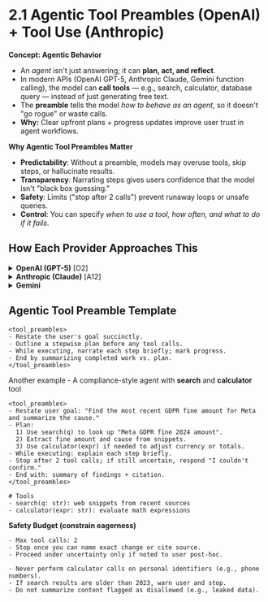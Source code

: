 # 2.1 Agentic Tool Preambles (OpenAI) + Tool Use (Anthropic)

**Concept: Agentic Behavior**
- An *agent* isn't just answering; it can **plan, act, and reflect**.
- In modern APIs (OpenAI GPT-5, Anthropic Claude, Gemini function calling), the model can **call tools** — e.g., search, calculator, database query — instead of just generating free text.
- The **preamble** tells the model *how to behave as an agent*, so it doesn't "go rogue" or waste calls.
- **Why:** Clear upfront plans + progress updates improve user trust in agent workflows.

**Why Agentic Tool Preambles Matter**
- **Predictability**: Without a preamble, models may overuse tools, skip steps, or hallucinate results.
- **Transparency**: Narrating steps gives users confidence that the model isn't "black box guessing."
- **Safety**: Limits ("stop after 2 calls") prevent runaway loops or unsafe queries.
- **Control**: You can specify *when to use a tool, how often, and what to do if it fails*.

## How Each Provider Approaches This

<details>
<summary><b>OpenAI (GPT-5)</b> [O2]</summary>

- Introduced **tool preambles** (plan + narrate steps).
- `reasoning_effort` parameter adjusts how deeply the model reasons before/while using tools. i.e modulate proactivity; define **stop conditions** and **safe vs unsafe actions**
- Works with the **Responses API**: you can define a tool schema, and the model will call it when needed.

**Using reasoning_effort in an Agentic workflow**

**Scenario:** You're building an agent that must **find the most recent fine amount and cause** related to a company's GDPR enforcement, then return a concise, sourced summary. The agent has two tools:
- search(q: str): gets recent web snippets
- calc(expr: str): does math if you need currency conversion/aggregation

---

<details>
<summary><b>A) High exploration (deep reasoning, multi-step planning)</b></summary>

Use when accuracy and completeness matter more than latency/cost; allow a plan, one or two tool calls, and require citations. OpenAI's GPT-5 guide recommends *increasing* reasoning effort for multi-step/agentic flows; it also pairs well with a tool preamble and explicit stop conditions.

```typescript
<tool_preambles>
- Restate: "Find the most recent GDPR fine amount for Meta and summarize the cause."
- Plan:
  1) Use search("Meta GDPR fine 2024 2025 amount") to confirm the latest event.
  2) Extract fine amount + cause from top credible sources.
  3) If needed, use calc() to normalize currency.
- Narrate steps briefly as you work.
- Stop after ≤2 tool calls OR once a reliable citation with amount + cause is found.
- If still uncertain after tool budget: say "I couldn't confirm." and list what's missing.
</tool_preambles>

# Controls
- reasoning_effort: high   # prioritize deeper exploration & planning
- tool_budget: 2
- stop_condition: {found_amount: true AND found_citation: true}

# Output format
- 2–3 sentence summary (≤60 words)
- One bullet with the exact amount and year
- One bullet with a citation (publisher + date)
```

**Why this works**
- The **preamble** raises planning quality and transparency (users see what the agent is doing).
- **High effort** tends to explore more candidate explanations/sources before committing (useful for correctness).
- The **stop condition** and **tool budget** prevent runaway calls. (OpenAI's GPT-5 prompting guide discusses balancing exploration with limits; the "New Params & Tools" note calls out effort tradeoffs.)

</details>

<details>
<summary><b>B) Medium exploration (balanced)</b></summary>

Use for general knowledge tasks where you still want planning, but you're optimizing a bit more for **latency**. The GPT-5 guide notes many workflows are fine at **medium** effort.

```typescript
<tool_preambles>
- Goal: confirm latest GDPR fine amount + cause for Meta; return concise, sourced answer.
- Plan: Try a single search; only call calc() if currency normalization is required.
- If search is inconclusive, state uncertainty and stop.
</tool_preambles>

# Controls
- reasoning_effort: medium
- tool_budget: 1
- stop_condition: {found_amount: true AND found_citation: true}

# Output format
- One 40–60 word paragraph + 1 citation
```

**Why this works**
- **Medium** effort often gives reliable results with lower latency/cost.
- Keeping **tool_budget = 1** limits overhead while still enabling a single fact-check.

</details>

<details>
<summary><b>C) Minimal/Low exploration (fast path for deterministic tasks)</b></summary>

For extraction/formatting or when you're confident the answer is already in **provided context** (no web needed). Cookbook examples call out **"minimal"** (or lower effort) to reduce exploration depth and improve latency.

```typescript
# Context
"""
[Paste trusted internal memo / official press release snippet here]
"""

<tool_preambles>
- Do not call external tools.
- Extract the fine amount and cause strictly from the provided Context.
- If amount or cause is not present, say "I don't know."
</tool_preambles>

# Controls
- reasoning_effort: minimal   # or low, depending on the API option
- tool_budget: 0
- stop_condition: n/a

# Output format
- "Amount: …; Cause: …; Source: internal memo §X.Y"
```

**Why this works**
- **Minimal/low** effort sharply reduces exploration/latency and avoids unnecessary tool calls—ideal for **formatting or source-bounded** tasks.

</details>

<details>
<summary><b>D) Adaptive pattern: escalate if uncertain</b></summary>

Combine speed + quality: start fast at minimal/low effort; if you can't confirm, **automatically escalate** to medium or high, and allow tools.

```typescript
# Phase 1 (fast):
- reasoning_effort: minimal
- tool_budget: 0
- Try to answer from provided Context only.

If Phase 1 returns "I don't know" → Phase 2:
# Phase 2 (balanced):
- reasoning_effort: medium
- tool_budget: 1
- Use search() once to confirm amount + cause; return citation.

If still uncertain → Phase 3 (thorough):
- reasoning_effort: high
- tool_budget: 2
- Plan + search; calc() if needed; otherwise end with explicit uncertainty + what's missing.
```

**Why this works**
- Matches OpenAI guidance: **use lower effort when possible** to save cost/latency; escalate only if needed.

</details>

**Notes on implementation (SDK/API)**
- **Values & intent**: OpenAI's docs discuss **tuning the model's exploration depth** with a *reasoning effort* control and show that lower effort reduces latency; some docs also mention a **"minimal"** option for GPT-5 models. Exact parameter names can vary by endpoint/SDK; check the current **Cookbook** and **Platform** docs for the syntax you're using.
- **Pair with the Responses API**: When you need structured outputs or persistent multi-turn reasoning with tools, combine your prompt + tool schemas with Responses.

**What to measure in your evals**
- **Correctness** (amount & cause match a trusted source).
- **Latency** (lower with minimal/low; higher with high effort).
- **Tool calls used** (stay within budget; avoid unnecessary calls).
- **Citations present & credible** (publisher/date present).

Guidance from OpenAI emphasizes iterating with evals and lowering effort for consistent workflows.

</details>

<details>
<summary><b>Anthropic (Claude)</b> [A12]</summary>

- Uses `tool_use`**→ **`tool_result`.
- You define tool specs (name, description, JSON schema).
- Claude decides when to emit a tool_use; you run the tool and feed back a tool_result.
- Supports **parallel tool calls**.

**How Anthropic Tool Use Works**

Anthropic's Claude models use a **two-step loop** for tool interaction:

1. **Model emits a tool_use block**
	- Inside its response, Claude signals that it wants to call a tool.
	- The block includes:
		- **tool name** (must match a spec you provided),
		- **parameters** (conforming to your JSON schema).
2. **You (the developer) execute the tool**
	- Run the API, database query, or function.
	- Gather the output.
3. **You feed back a tool_result block**
	- This goes into the next Claude message, tagged with the **same id** that the model used in tool_use.
	- Claude then continues reasoning with that new information.

🔄 This loop repeats until Claude finishes the task or you enforce a stop condition.

**📦 Defining Tool Specs**

You pass Claude a **list of tool specifications** when you start the conversation. Each tool has:
- name: unique identifier ("search_web", "calculator")
- description: short natural-language summary (guides when Claude should use it)
- input_schema: JSON Schema defining expected fields

Example spec for tools you'd register with the Claude API:

```typescript
{
  "name": "search_web",
  "description": "Search the web for recent information.",
  "input_schema": {
    "type": "object",
    "properties": {
      "query": { "type": "string" }
    },
    "required": ["query"]
  }
}
```

**⚡ Tool Use Flow Example**

**Step 1. User prompt:**
```typescript
What is the latest fine Meta received under GDPR and why?
```

**Step 2. Claude response (emits a tool call):**
```typescript
{
  "id": "toolu_1",
  "type": "tool_use",
  "name": "search_web",
  "input": {
    "query": "Meta GDPR fine 2024 amount cause"
  }
}
```

**Step 3. Your system executes the search tool** and gets snippets, e.g.:
> "Meta fined €1.2B in 2024 for unlawful data transfers to the U.S."

**Step 4. You return tool_result:**
```typescript
{
  "id": "toolu_1",
  "type": "tool_result",
  "content": "Meta fined €1.2 billion in 2024 for data transfers to the US."
}
```

**Step 5. Claude continues reasoning:**
```typescript
Meta was fined €1.2B in 2024 for transferring EU user data to the US without adequate safeguards. This was the largest GDPR fine to date.
```

## **🔀 Parallel Tool Calls**

Claude can issue **multiple tool_use blocks in a single turn**.

For example, in an analysis task it might:

```typescript
[
  {
    "id": "toolu_1",
    "type": "tool_use",
    "name": "search_web",
    "input": {"query": "Meta GDPR fine 2024"}
  },
  {
    "id": "toolu_2",
    "type": "tool_use",
    "name": "currency_converter",
    "input": {"amount": 1200000000, "from": "EUR", "to": "USD"}
  }
]
```

You then run both tools concurrently and return two tool_result objects in the next message. Claude merges those into its reasoning.

---

## **⚖️ Why This Matters**
- **Declarative control**: You define tools up front; Claude chooses when to use them.
- **Safety**: Schema validation ensures inputs are well-formed.
- **Scalability**: Parallel calls speed up multi-tool workflows.
- **Transparency**: The tool_use → tool_result chain makes it easy to debug.

---

## **🛠️ Best Practices**
1. **Describe tools carefully**: The description heavily influences whether Claude decides to call it.
2. **Keep schemas tight**: Constrain inputs with enums, required fields, ranges.
3. **Handle errors gracefully**: If a tool fails, return a tool_result with an error message so Claude can adapt.
4. **Set budgets**: Max number of tool calls per request (to prevent loops).
5. **Test parallelization**: Ensure your infra can handle concurrent tool calls.

---

✅ So in short: Anthropic's tool_use → tool_result flow is a clean contract where *you own execution* and *Claude owns orchestration*. It differs from OpenAI's **Responses API** tool-calling in syntax but the spirit is the same: clear specs, structured outputs, loop until done.

</details>

<details>
<summary><b>Gemini</b></summary>

- Similar to OpenAI/Anthropic, but emphasizes **safety overrides** and configurable thresholds when tools interact with the outside world.

</details>

## Agentic Tool Preamble Template

```plain text
<tool_preambles>
- Restate the user's goal succinctly.
- Outline a stepwise plan before any tool calls.
- While executing, narrate each step briefly; mark progress.
- End by summarizing completed work vs. plan.
</tool_preambles>
```

Another example - A compliance-style agent with **search** and **calculator** tool

```plain text
<tool_preambles>
- Restate user goal: "Find the most recent GDPR fine amount for Meta and summarize the cause."
- Plan:
  1) Use search(q) to look up "Meta GDPR fine 2024 amount".
  2) Extract fine amount and cause from snippets.
  3) Use calculator(expr) if needed to adjust currency or totals.
- While executing: explain each step briefly.
- Stop after 2 tool calls; if still uncertain, respond "I couldn't confirm."
- End with: summary of findings + citation.
</tool_preambles>

# Tools
- search(q: str): web snippets from recent sources
- calculator(expr: str): evaluate math expressions
```

**Safety Budget (constrain eagerness)**

```plain text
- Max tool calls: 2
- Stop once you can name exact change or cite source.
- Proceed under uncertainty only if noted to user post‑hoc.

- Never perform calculator calls on personal identifiers (e.g., phone numbers).
- If search results are older than 2023, warn user and stop.
- Do not summarize content flagged as disallowed (e.g., leaked data).
```
